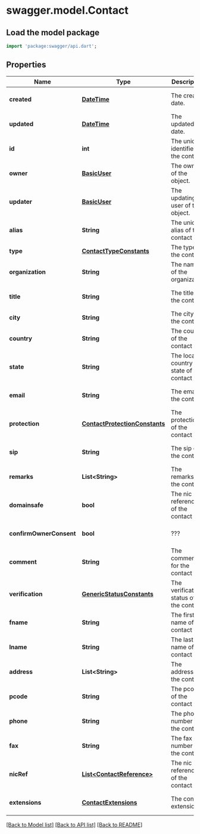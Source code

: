 # swagger.model.Contact

## Load the model package
```dart
import 'package:swagger/api.dart';
```

## Properties
Name | Type | Description | Notes
------------ | ------------- | ------------- | -------------
**created** | [**DateTime**](DateTime.md) | The created date. | [optional] [default to null]
**updated** | [**DateTime**](DateTime.md) | The updated date. | [optional] [default to null]
**id** | **int** | The unique identifier of the contact | [optional] [default to null]
**owner** | [**BasicUser**](BasicUser.md) | The owner of the object. | [optional] [default to null]
**updater** | [**BasicUser**](BasicUser.md) | The updating user of the object. | [optional] [default to null]
**alias** | **String** | The unique alias of the contact | [optional] [default to null]
**type** | [**ContactTypeConstants**](ContactTypeConstants.md) | The type of the contact | [default to null]
**organization** | **String** | The name of the organization | [optional] [default to null]
**title** | **String** | The title of the contact | [optional] [default to null]
**city** | **String** | The city of the contact | [default to null]
**country** | **String** | The country of the contact | [default to null]
**state** | **String** | The local country state of the contact | [optional] [default to null]
**email** | **String** | The email of the contact | [optional] [default to null]
**protection** | [**ContactProtectionConstants**](ContactProtectionConstants.md) | The protection of the contact | [optional] [default to null]
**sip** | **String** | The sip of the contact | [optional] [default to null]
**remarks** | **List&lt;String&gt;** | The remarks of the contact | [optional] [default to []]
**domainsafe** | **bool** | The nic references of the contact | [optional] [default to null]
**confirmOwnerConsent** | **bool** | ??? | [optional] [default to null]
**comment** | **String** | The comment for the contact | [optional] [default to null]
**verification** | [**GenericStatusConstants**](GenericStatusConstants.md) | The verification status of the contact | [optional] [default to null]
**fname** | **String** | The first name of the contact | [optional] [default to null]
**lname** | **String** | The last name of the contact | [default to null]
**address** | **List&lt;String&gt;** | The address of the contact. | [default to []]
**pcode** | **String** | The pcode of the contact | [default to null]
**phone** | **String** | The phone number of the contact | [optional] [default to null]
**fax** | **String** | The fax number of the contact | [optional] [default to null]
**nicRef** | [**List&lt;ContactReference&gt;**](ContactReference.md) | The nic references of the contact | [optional] [default to []]
**extensions** | [**ContactExtensions**](ContactExtensions.md) | The contact extensions. | [optional] [default to null]

[[Back to Model list]](../README.md#documentation-for-models) [[Back to API list]](../README.md#documentation-for-api-endpoints) [[Back to README]](../README.md)


